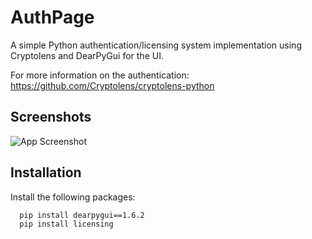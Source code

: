 # AuthPage
A simple Python authentication/licensing system implementation using Cryptolens and DearPyGui for the UI.

For more information on the authentication:
https://github.com/Cryptolens/cryptolens-python

## Screenshots

![App Screenshot](https://i.gyazo.com/7dba4e98edd531d6af4e1b375308aafd.png)

## Installation

Install the following packages:

```bash
  pip install dearpygui==1.6.2
  pip install licensing
```

